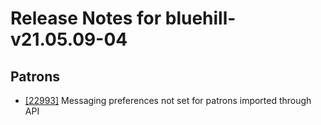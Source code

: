 
# Release Notes for bluehill-v21.05.09-04

## Patrons

- [[22993]](http://bugs.koha-community.org/bugzilla3/show_bug.cgi?id=22993) Messaging preferences not set for patrons imported through API



